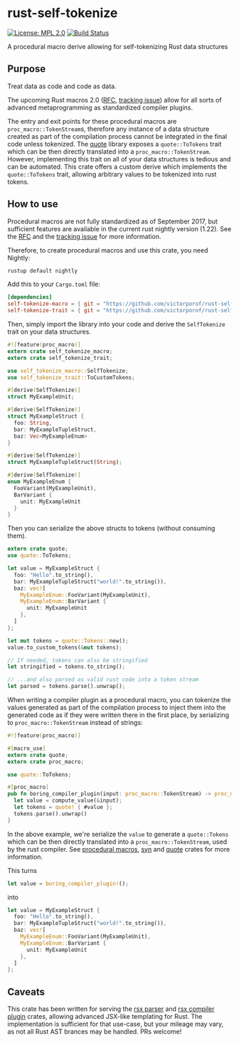# rust-self-tokenize
[![License: MPL 2.0](https://img.shields.io/badge/License-MPL%202.0-brightgreen.svg)](https://opensource.org/licenses/MPL-2.0)
[![Build Status](https://travis-ci.org/victorporof/rust-self-tokenize.svg?branch=master)](https://travis-ci.org/victorporof/rust-self-tokenize)

A procedural macro derive allowing for self-tokenizing Rust data structures

## Purpose
Treat data as code and code as data.

The upcoming Rust macros 2.0 ([RFC](https://github.com/rust-lang/rfcs/blob/master/text/1566-proc-macros.md), [tracking issue](https://github.com/rust-lang/rust/issues/38356)) allow for all sorts of advanced metaprogramming as standardized compiler plugins.

The entry and exit points for these procedural macros are `proc_macro::TokenStream`s, therefore any instance of a data structure created as part of the compilation process cannot be integrated in the final code unless tokenized. The [quote](https://github.com/dtolnay/quote) library exposes a `quote::ToTokens` trait which can be then directly translated into a `proc_macro::TokenStream`. However, implementing this trait on all of your data structures is tedious and can be automated. This crate offers a custom derive which implements the `quote::ToTokens` trait, allowing arbitrary values to be tokenized into rust tokens.

## How to use
Procedural macros are not fully standardized as of September 2017, but sufficient features are available in the current rust nightly version (1.22). See the [RFC](https://github.com/rust-lang/rfcs/blob/master/text/1566-proc-macros.md) and the [tracking issue](https://github.com/rust-lang/rust/issues/38356) for more information.

Therefore, to create procedural macros and use this crate, you need Nightly:
```sh
rustup default nightly
```

Add this to your `Cargo.toml` file:

```toml
[dependencies]
self-tokenize-macro = { git = "https://github.com/victorporof/rust-self-tokenize.git" }
self-tokenize-trait = { git = "https://github.com/victorporof/rust-self-tokenize.git" }
```

Then, simply import the library into your code and derive the `SelfTokenize` trait on your data structures.

```rust
#![feature(proc_macro)]
extern crate self_tokenize_macro;
extern crate self_tokenize_trait;

use self_tokenize_macro::SelfTokenize;
use self_tokenize_trait::ToCustomTokens;

#[derive(SelfTokenize)]
struct MyExampleUnit;

#[derive(SelfTokenize)]
struct MyExampleStruct {
  foo: String,
  bar: MyExampleTupleStruct,
  baz: Vec<MyExampleEnum>
}

#[derive(SelfTokenize)]
struct MyExampleTupleStruct(String);

#[derive(SelfTokenize)]
enum MyExampleEnum {
  FooVariant(MyExampleUnit),
  BarVariant {
    unit: MyExampleUnit
  }
}
```

Then you can serialize the above structs to tokens (without consuming them).

```rust
extern crate quote;
use quote::ToTokens;

let value = MyExampleStruct {
  foo: "Hello".to_string(),
  bar: MyExampleTupleStruct("world!".to_string()),
  baz: vec![
    MyExampleEnum::FooVariant(MyExampleUnit),
    MyExampleEnum::BarVariant {
      unit: MyExampleUnit
    },
  ]
};

let mut tokens = quote::Tokens::new();
value.to_custom_tokens(&mut tokens);

// If needed, tokens can also be stringified
let stringified = tokens.to_string();

// ...and also parsed as valid rust code into a token stream
let parsed = tokens.parse().unwrap();
```

When writing a compiler plugin as a procedural macro, you can tokenize the values generated as part of the compilation process to inject them into the generated code as if they were written there in the first place, by serializing to `proc_macro::TokenStream` instead of strings:

```rust
#![feature(proc_macro)]

#[macro_use]
extern crate quote;
extern crate proc_macro;

use quote::ToTokens;

#[proc_macro]
pub fn boring_compiler_plugin(input: proc_macro::TokenStream) -> proc_macro::TokenStream {
  let value = compute_value(&input);
  let tokens = quote! { #value };
  tokens.parse().unwrap()
}
```

In the above example, we're serialize the `value` to generate a `quote::Tokens` which can be then directly translated into a `proc_macro::TokenStream`, used by the rust compiler. See [procedural macros](https://doc.rust-lang.org/book/first-edition/procedural-macros.html), [syn](https://github.com/dtolnay/syn) and [quote](https://github.com/dtolnay/quote) crates for more information.

This turns

```rust
let value = boring_compiler_plugin!();
```

into

```rust
let value = MyExampleStruct {
  foo: "Hello".to_string(),
  bar: MyExampleTupleStruct("world!".to_string()),
  baz: vec![
    MyExampleEnum::FooVariant(MyExampleUnit),
    MyExampleEnum::BarVariant {
      unit: MyExampleUnit
    },
  ]
};
```

## Caveats
This crate has been written for serving the [rsx parser](https://github.com/victorporof/rsx_parser) and [rsx compiler plugin](https://github.com/victorporof/rsx_compiler_plugin) crates, allowing advanced JSX-like templating for Rust. The implementation is sufficient for that use-case, but your mileage may vary, as not all Rust AST brances may be handled. PRs welcome!
